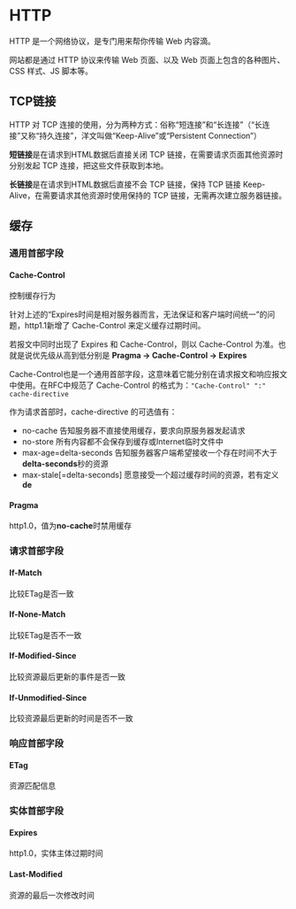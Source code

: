 # HTTP

HTTP 是一个网络协议，是专门用来帮你传输 Web 内容滴。

网站都是通过 HTTP 协议来传输 Web 页面、以及 Web 页面上包含的各种图片、CSS 样式、JS 脚本等。

## TCP链接

HTTP 对 TCP 连接的使用，分为两种方式：俗称“短连接”和“长连接”（“长连接”又称“持久连接”，洋文叫做“Keep-Alive”或“Persistent Connection”）

**短链接**是在请求到HTML数据后直接关闭 TCP 链接，在需要请求页面其他资源时分别发起 TCP 连接，把这些文件获取到本地。

**长链接**是在请求到HTML数据后直接不会 TCP 链接，保持 TCP 链接 Keep-Alive，在需要请求其他资源时使用保持的 TCP 链接，无需再次建立服务器链接。

## 缓存

### 通用首部字段

#### Cache-Control

控制缓存行为

针对上述的“Expires时间是相对服务器而言，无法保证和客户端时间统一”的问题，http1.1新增了 Cache-Control 来定义缓存过期时间。

若报文中同时出现了 Expires 和 Cache-Control，则以 Cache-Control 为准。也就是说优先级从高到低分别是 **Pragma -> Cache-Control -> Expires**

Cache-Control也是一个通用首部字段，这意味着它能分别在请求报文和响应报文中使用。在RFC中规范了 Cache-Control 的格式为：`"Cache-Control" ":" cache-directive`

作为请求首部时，cache-directive 的可选值有：

* no-cache 告知服务器不直接使用缓存，要求向原服务器发起请求
* no-store 所有内容都不会保存到缓存或Internet临时文件中
* max-age=delta-seconds    告知服务器客户端希望接收一个存在时间不大于**delta-seconds**秒的资源
* max-stale[=delta-seconds]    愿意接受一个超过缓存时间的资源，若有定义**de**

#### Pragma

http1.0，值为**no-cache**时禁用缓存

### 请求首部字段

#### If-Match

比较ETag是否一致

#### If-None-Match

比较ETag是否不一致

#### If-Modified-Since

比较资源最后更新的事件是否一致

#### If-Unmodified-Since

比较资源最后更新的时间是否不一致

### 响应首部字段

#### ETag

资源匹配信息

### 实体首部字段

#### Expires

http1.0，实体主体过期时间

#### Last-Modified

资源的最后一次修改时间
